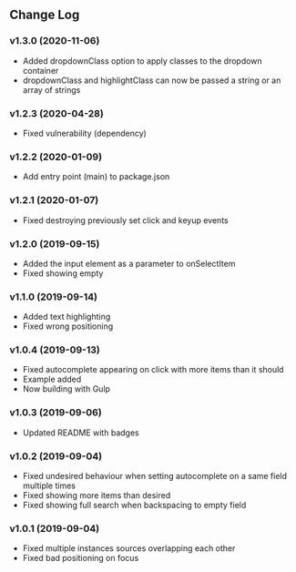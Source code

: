 ## Change Log

### v1.3.0 (2020-11-06)
- Added dropdownClass option to apply classes to the dropdown container
- dropdownClass and highlightClass can now be passed a string or an array of strings

### v1.2.3 (2020-04-28)
- Fixed vulnerability (dependency)

### v1.2.2 (2020-01-09)
- Add entry point (main) to package.json

### v1.2.1 (2020-01-07)
- Fixed destroying previously set click and keyup events

### v1.2.0 (2019-09-15)
- Added the input element as a parameter to onSelectItem
- Fixed showing empty

### v1.1.0 (2019-09-14)
- Added text highlighting
- Fixed wrong positioning

### v1.0.4 (2019-09-13)
- Fixed autocomplete appearing on click with more items than it should
- Example added
- Now building with Gulp

### v1.0.3 (2019-09-06)
- Updated README with badges

### v1.0.2 (2019-09-04)
- Fixed undesired behaviour when setting autocomplete on a same field multiple times
- Fixed showing more items than desired
- Fixed showing full search when backspacing to empty field

### v1.0.1 (2019-09-04)
- Fixed multiple instances sources overlapping each other
- Fixed bad positioning on focus
